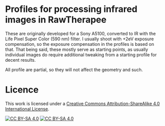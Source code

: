 # Profiles for processing infrared images in RawTherapee
These are originally developed for a Sony A5100, converted to IR with the Life Pixel Super Color (590 nm) filter. I usually shoot with +2eV exposure compensation, so the exposure compensation in the profiles is based on that. That being said, these mostly serve as starting points, as usually individual images do require additional tweaking from a starting profile for decent results.

All profile are partial, so they will not affect the geometry and such.

# Licence
This work is licensed under a
[Creative Commons Attribution-ShareAlike 4.0 International License][cc-by-sa].

[![CC BY-SA 4.0][cc-by-sa-shield]][cc-by-sa]
[![CC BY-SA 4.0][cc-by-sa-image]][cc-by-sa]

[cc-by-sa]: http://creativecommons.org/licenses/by-sa/4.0/
[cc-by-sa-image]: https://licensebuttons.net/l/by-sa/4.0/88x31.png
[cc-by-sa-shield]: https://img.shields.io/badge/License-CC%20BY--SA%204.0-lightgrey.svg
